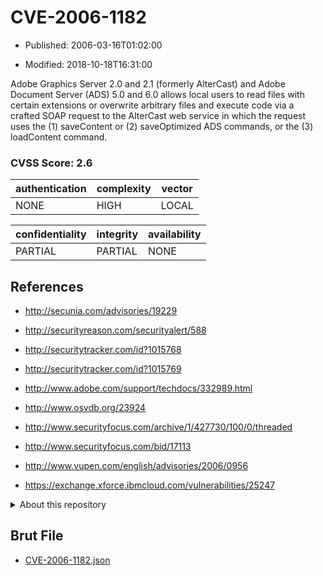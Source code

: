 # CVE-2006-1182

- Published: 2006-03-16T01:02:00

- Modified: 2018-10-18T16:31:00

Adobe Graphics Server 2.0 and 2.1 (formerly AlterCast) and Adobe Document Server (ADS) 5.0 and 6.0 allows local users to read files with certain extensions or overwrite arbitrary files and execute code via a crafted SOAP request to the AlterCast web service in which the request uses the (1) saveContent or (2) saveOptimized ADS commands, or the (3) loadContent command.

### CVSS Score: **2.6**

| authentication | complexity | vector |
| --- | --- | --- |
| NONE | HIGH | LOCAL |

| confidentiality | integrity | availability |
| --- | --- | --- |
| PARTIAL | PARTIAL | NONE |

## References

* http://secunia.com/advisories/19229

* http://securityreason.com/securityalert/588

* http://securitytracker.com/id?1015768

* http://securitytracker.com/id?1015769

* http://www.adobe.com/support/techdocs/332989.html

* http://www.osvdb.org/23924

* http://www.securityfocus.com/archive/1/427730/100/0/threaded

* http://www.securityfocus.com/bid/17113

* http://www.vupen.com/english/advisories/2006/0956

* https://exchange.xforce.ibmcloud.com/vulnerabilities/25247

<details>
<summary>About this repository</summary> 

  This repository is part of the project [Live Hack CVE](https://github.com/Live-Hack-CVE). Main website can be found [www.live-hack.org](https://www.live-hack.org) 
  
  Made by [Sn0wAlice](https://github.com/Sn0wAlice) for the people that care about security and need to have a feed of the latest CVEs. Hope you enjoy it, don't forget to star the repo and follow me on [Twitter](https://twitter.com/Sn0wAlice) and [Github](https://github.com/Sn0wAlice). And that is my [personnal website](https://www.alice-snow.me/)

  - [Home Page](https://github.com/Live-Hack-CVE)
  - [Framework](https://github.com/Live-Hack-CVE/cve-framework)
  - [CVE database](https://github.com/Live-Hack-CVE/full_database)
  - [Changelog](https://github.com/Live-Hack-CVE/Changelog)
</details>

## Brut File

* [CVE-2006-1182.json](https://raw.githubusercontent.com/Live-Hack-CVE/full_database/main/cves/2006/CVE-2006-1182.json)

